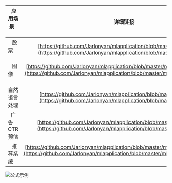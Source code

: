 




|  应用场景        |     详细链接   |   备注  |
| ------------- |:-------------:| -----:|
|    股票       |  [https://github.com/Jarlonyan/mlapplication/blob/master/ml_stock.md](https://github.com/Jarlonyan/mlapplication/blob/master/ml_stock.md)  |  
|    图像       |  [https://github.com/Jarlonyan/mlapplication/blob/master/ml_computervision.md](https://github.com/Jarlonyan/mlapplication/blob/master/ml_computervision.md)      |   
|  自然语言处理  |  [https://github.com/Jarlonyan/mlapplication/blob/master/ml_NLP.md](https://github.com/Jarlonyan/mlapplication/blob/master/ml_NLP.md)   |  
|   广告CTR预估  | [https://github.com/Jarlonyan/mlapplication/blob/master/ml_ad_ctr.md](https://github.com/Jarlonyan/mlapplication/blob/master/ml_ad_ctr.md)   |  
|    推荐系统    |  [https://github.com/Jarlonyan/mlapplication/blob/master/ml_recommendation.md](https://github.com/Jarlonyan/mlapplication/blob/master/ml_recommendation.md)     |  

![公式示例](http://latex.codecogs.com/png.latex?3\cdot{x}+5\times{y})


